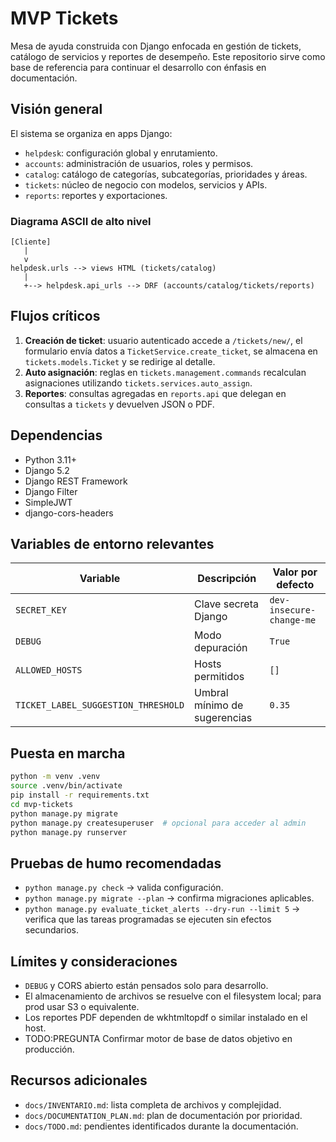 # MVP Tickets

Mesa de ayuda construida con Django enfocada en gestión de tickets, catálogo de
servicios y reportes de desempeño. Este repositorio sirve como base de
referencia para continuar el desarrollo con énfasis en documentación.

## Visión general

El sistema se organiza en apps Django:

- `helpdesk`: configuración global y enrutamiento.
- `accounts`: administración de usuarios, roles y permisos.
- `catalog`: catálogo de categorías, subcategorías, prioridades y áreas.
- `tickets`: núcleo de negocio con modelos, servicios y APIs.
- `reports`: reportes y exportaciones.

### Diagrama ASCII de alto nivel

```
[Cliente]
   |
   v
helpdesk.urls --> views HTML (tickets/catalog)
   |
   +--> helpdesk.api_urls --> DRF (accounts/catalog/tickets/reports)
```

## Flujos críticos

1. **Creación de ticket**: usuario autenticado accede a `/tickets/new/`, el
   formulario envía datos a `TicketService.create_ticket`, se almacena en
   `tickets.models.Ticket` y se redirige al detalle.
2. **Auto asignación**: reglas en `tickets.management.commands` recalculan
   asignaciones utilizando `tickets.services.auto_assign`.
3. **Reportes**: consultas agregadas en `reports.api` que delegan en consultas a
   `tickets` y devuelven JSON o PDF.

## Dependencias

- Python 3.11+
- Django 5.2
- Django REST Framework
- Django Filter
- SimpleJWT
- django-cors-headers

## Variables de entorno relevantes

| Variable | Descripción | Valor por defecto |
|----------|-------------|-------------------|
| `SECRET_KEY` | Clave secreta Django | `dev-insecure-change-me` |
| `DEBUG` | Modo depuración | `True` |
| `ALLOWED_HOSTS` | Hosts permitidos | `[]` |
| `TICKET_LABEL_SUGGESTION_THRESHOLD` | Umbral mínimo de sugerencias | `0.35` |

## Puesta en marcha

```bash
python -m venv .venv
source .venv/bin/activate
pip install -r requirements.txt
cd mvp-tickets
python manage.py migrate
python manage.py createsuperuser  # opcional para acceder al admin
python manage.py runserver
```

## Pruebas de humo recomendadas

- `python manage.py check` → valida configuración.
- `python manage.py migrate --plan` → confirma migraciones aplicables.
- `python manage.py evaluate_ticket_alerts --dry-run --limit 5` → verifica que
  las tareas programadas se ejecuten sin efectos secundarios.

## Límites y consideraciones

- `DEBUG` y CORS abierto están pensados solo para desarrollo.
- El almacenamiento de archivos se resuelve con el filesystem local; para prod
  usar S3 o equivalente.
- Los reportes PDF dependen de wkhtmltopdf o similar instalado en el host.
- TODO:PREGUNTA Confirmar motor de base de datos objetivo en producción.

## Recursos adicionales

- `docs/INVENTARIO.md`: lista completa de archivos y complejidad.
- `docs/DOCUMENTATION_PLAN.md`: plan de documentación por prioridad.
- `docs/TODO.md`: pendientes identificados durante la documentación.
